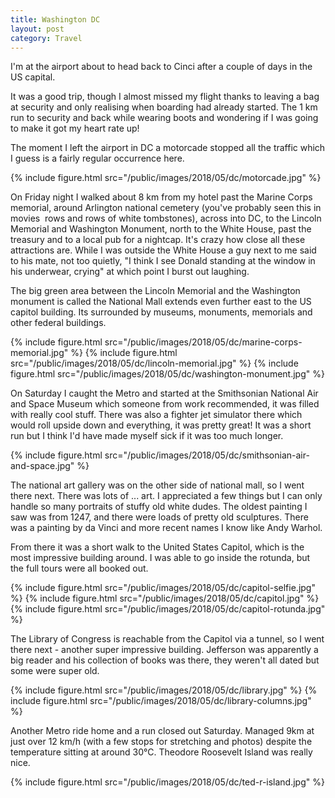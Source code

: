 ```yaml
---
title: Washington DC
layout: post
category: Travel
---
```


I'm at the airport about to head back to Cinci after a couple of days in the US
capital.

It was a good trip, though I almost missed my flight thanks to leaving a bag at
security and only realising when boarding had already started. The 1 km run to
security and back while wearing boots and wondering if I was going to make it
got my heart rate up!

The moment I left the airport in DC a motorcade stopped all the traffic which I
guess is a fairly regular occurrence here.

{% include figure.html src="/public/images/2018/05/dc/motorcade.jpg" %}

On Friday night I walked about 8 km from my hotel past the Marine Corps
memorial, around Arlington national cemetery (you've probably seen this in
movies ­ rows and rows of white tombstones), across into DC, to the Lincoln
Memorial and Washington Monument, north to the White House, past the treasury
and to a local pub for a nightcap. It's crazy how close all these attractions
are. While I was outside the White House a guy next to me said to his mate, not
too quietly, "I think I see Donald standing at the window in his underwear,
crying" at which point I burst out laughing.

The big green area between the Lincoln Memorial and the Washington monument is
called the National Mall extends even further east to the US capitol building.
Its surrounded by museums, monuments, memorials and other federal buildings.

{% include figure.html src="/public/images/2018/05/dc/marine-corps-memorial.jpg" %}
{% include figure.html src="/public/images/2018/05/dc/lincoln-memorial.jpg" %}
{% include figure.html src="/public/images/2018/05/dc/washington-monument.jpg" %}

On Saturday I caught the Metro and started at the Smithsonian National Air and
Space Museum which someone from work recommended, it was filled with really
cool stuff. There was also a fighter jet simulator there which would roll
upside down and everything, it was pretty great! It was a short run but I think
I'd have made myself sick if it was too much longer.

{% include figure.html src="/public/images/2018/05/dc/smithsonian-air-and-space.jpg" %}

The national art gallery was on the other side of national mall, so I went
there next. There was lots of ... art. I appreciated a few things but I can
only handle so many portraits of stuffy old white dudes. The oldest painting I
saw was from 1247, and there were loads of pretty old sculptures. There was a
painting by da Vinci and more recent names I know like Andy Warhol.

From there it was a short walk to the United States Capitol, which is the most
impressive building around. I was able to go inside the rotunda, but the full
tours were all booked out.

{% include figure.html src="/public/images/2018/05/dc/capitol-selfie.jpg" %}
{% include figure.html src="/public/images/2018/05/dc/capitol.jpg" %}
{% include figure.html src="/public/images/2018/05/dc/capitol-rotunda.jpg" %}

The Library of Congress is reachable from the Capitol via a tunnel, so I went
there next - another super impressive building. Jefferson was apparently a big
reader and his collection of books was there, they weren't all dated but some
were super old.

{% include figure.html src="/public/images/2018/05/dc/library.jpg" %}
{% include figure.html src="/public/images/2018/05/dc/library-columns.jpg" %}

Another Metro ride home and a run closed out Saturday. Managed 9km at just over
12 km/h (with a few stops for stretching and photos) despite the temperature
sitting at around 30°C. Theodore Roosevelt Island was really nice.

{% include figure.html src="/public/images/2018/05/dc/ted-r-island.jpg" %}
